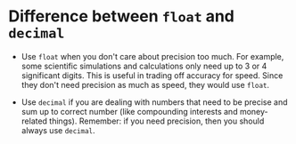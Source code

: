 # Difference between `float` and `decimal`

- Use `float` when you don't care about precision too much. For example, some scientific simulations and calculations only need up to 3 or 4 significant digits. This is useful in trading off accuracy for speed. Since they don't need precision as much as speed, they would use `float`.

- Use `decimal` if you are dealing with numbers that need to be precise and sum up to correct number (like compounding interests and money-related things). Remember: if you need precision, then you should always use `decimal`.
